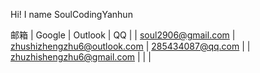 Hi! I name SoulCodingYanhun

邮箱
| Google                    | Outlook                       | QQ                |
| soul2906@gmail.com        | zhushizhengzhu6@outlook.com   | 285434087@qq.com  |
| zhuzhishengzhu6@gmail.com |                               |                   |
